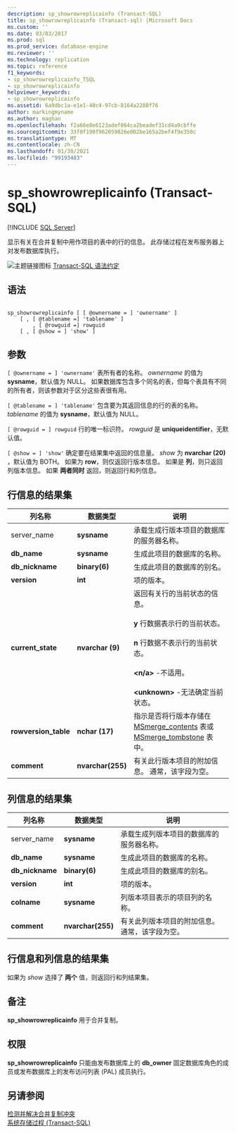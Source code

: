 ```yaml
---
description: sp_showrowreplicainfo (Transact-SQL)
title: sp_showrowreplicainfo (Transact-sql) |Microsoft Docs
ms.custom: ''
ms.date: 03/03/2017
ms.prod: sql
ms.prod_service: database-engine
ms.reviewer: ''
ms.technology: replication
ms.topic: reference
f1_keywords:
- sp_showrowreplicainfo_TSQL
- sp_showrowreplicainfo
helpviewer_keywords:
- sp_showrowreplicainfo
ms.assetid: 6a9dbc1a-e1e1-40c4-97cb-8164a2288f76
author: markingmyname
ms.author: maghan
ms.openlocfilehash: f2a66e8e6123adef864ca2beadef31cd4a9cbffe
ms.sourcegitcommit: 33f0f190f962059826e002be165a2bef4f9e350c
ms.translationtype: MT
ms.contentlocale: zh-CN
ms.lasthandoff: 01/30/2021
ms.locfileid: "99193483"
---
```

# <a name="sp_showrowreplicainfo-transact-sql"></a>sp_showrowreplicainfo (Transact-SQL)
[!INCLUDE [SQL Server](../../includes/applies-to-version/sqlserver.md)]

  显示有关在合并复制中用作项目的表中的行的信息。 此存储过程在发布服务器上对发布数据库执行。  
  
 ![主题链接图标](../../database-engine/configure-windows/media/topic-link.gif "“主题链接”图标") [Transact-SQL 语法约定](../../t-sql/language-elements/transact-sql-syntax-conventions-transact-sql.md)  
  
## <a name="syntax"></a>语法  
  
```  
  
sp_showrowreplicainfo [ [ @ownername = ] 'ownername' ]  
    [ , [ @tablename =] 'tablename' ]   
        , [ @rowguid =] rowguid   
    [ , [ @show = ] 'show' ]   
```  
  
## <a name="arguments"></a>参数  
`[ @ownername = ] 'ownername'` 表所有者的名称。 *ownername* 的值为 **sysname**，默认值为 NULL。 如果数据库包含多个同名的表，但每个表具有不同的所有者，则该参数对于区分这些表很有用。  
  
`[ @tablename = ] 'tablename'` 包含要为其返回信息的行的表的名称。 *tablename* 的值为 **sysname**，默认值为 NULL。  
  
`[ @rowguid = ] rowguid` 行的唯一标识符。 *rowguid* 是 **uniqueidentifier**，无默认值。  
  
`[ @show = ] 'show'` 确定要在结果集中返回的信息量。 *show* 为 **nvarchar (20)** ，默认值为 BOTH。 如果为 **row**，则仅返回行版本信息。 如果是 **列**，则只返回列版本信息。 如果 **两者同时** 返回，则返回行和列信息。  
  
## <a name="result-sets-for-row-information"></a>行信息的结果集  
  
|列名称|数据类型|说明|  
|-----------------|---------------|-----------------|  
|server_name|**sysname**|承载生成行版本项目的数据库的服务器名称。|  
|**db_name**|**sysname**|生成此项目的数据库的名称。|  
|**db_nickname**|**binary(6)**|生成此项目的数据库的别名。|  
|**version**|**int**|项的版本。|  
|**current_state**|**nvarchar (9)**|返回有关行的当前状态的信息。<br /><br /> **y** 行数据表示行的当前状态。<br /><br /> **n** 行数据不表示行的当前状态。<br /><br /> **\<n/a>** -不适用。<br /><br /> **\<unknown>** -无法确定当前状态。|  
|**rowversion_table**|**nchar (17)**|指示是否将行版本存储在 [MSmerge_contents](../../relational-databases/system-tables/msmerge-contents-transact-sql.md) 表或 [MSmerge_tombstone](../../relational-databases/system-tables/msmerge-tombstone-transact-sql.md) 表中。|  
|**comment**|**nvarchar(255)**|有关此行版本项目的附加信息。 通常，该字段为空。|  
  
## <a name="result-sets-for-column-information"></a>列信息的结果集  
  
|列名称|数据类型|说明|  
|-----------------|---------------|-----------------|  
|server_name|**sysname**|承载生成列版本项目的数据库的服务器名称。|  
|**db_name**|**sysname**|生成此项目的数据库的名称。|  
|**db_nickname**|**binary(6)**|生成此项目的数据库的别名。|  
|**version**|**int**|项的版本。|  
|**colname**|**sysname**|列版本项目表示的项目列的名称。|  
|**comment**|**nvarchar(255)**|有关此列版本项目的附加信息。 通常，该字段为空。|  
  
## <a name="result-set-for-both"></a>行信息和列信息的结果集  
 如果为 *show* 选择了 **两个** 值，则返回行和列结果集。  
  
## <a name="remarks"></a>备注  
 **sp_showrowreplicainfo** 用于合并复制。  
  
## <a name="permissions"></a>权限  
 **sp_showrowreplicainfo** 只能由发布数据库上的 **db_owner** 固定数据库角色的成员或发布数据库上的发布访问列表 (PAL) 成员执行。  
  
## <a name="see-also"></a>另请参阅  
 [检测并解决合并复制冲突](../../relational-databases/replication/merge/advanced-merge-replication-conflict-detection-and-resolution.md)   
 [系统存储过程 (Transact-SQL)](../../relational-databases/system-stored-procedures/system-stored-procedures-transact-sql.md)  
  
  
